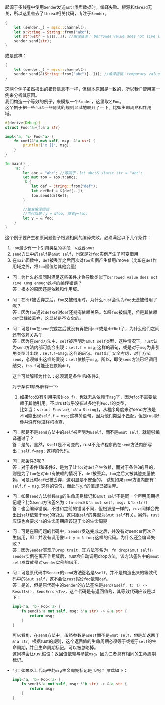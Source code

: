 起源于多线程中使用`Sender`发送`&str`类型数据时，编译失败。根源和`thread`无关，所以这里省去了`thread`相关代码，专注于`Sender`。
```rust
{
    let (sender,_) = mpsc::channel();
    let s:String = String::from("abc");
    let str:&str = &(s[..]); //编译错误： borrowed value does not live long enough
    sender.send(str);
}
```
或是这样：
```rust
{
    let (sender,_) = mpsc::channel();
    sender.send(&(String::from("abc")[..])); //编译错误：temporary value dropped while borrowed
}
```

这两个例子虽然报出的错误信息不一样，但根本原因是一致的，所以我们使用第一例来分析其原因。  
我们构造一个等效的例子，来模拟一个`Sender`，这里取名`Foo`。  
这个例子把一些`rust`一些隐式的规则显式地展开了一下。比如生命周期和作用域。  

```rust
#[derive(Debug)]
struct Foo<'a>{f:&'a str}

impl<'a, 'b> Foo<'a> {
    fn send(&'a mut self, msg: &'a str) {
        println!("x {}", msg);
    }
}

fn main() {
    'a: {
        let abc = "abc"; //等同于：let abc:&'static str = "abc";
        let mut foo = Foo{f:abc};
        'b:{
            let def = String::from("def");
            let defRef = &(def[..]);
            foo.send(defRef);
        }

        //触发编译错误
        //也可以是：y = &foo; 或者y=foo;
        let y = & foo;
    }
}
```

这个例子要产生和原问题例子根源相同的编译失败，必须满足以下几个条件：
1. `Foo`最少有一个引用类型的字段：`&`或者`&mut`
2. `send`方法中的`self`是`&mut self`，也就是对`foo`实例产生了可变借用
3. 在`main`函数中，`def`被丢弃之后再次对`foo`实例产生借用/move（比如在`def`作用域之外，将`foo`赋值给其他变量)

- 问：为什么必须同时满足这些条件才会导致类似于`borrowed value does not live long enough`这样的编译错误？   
    答：根本的原因还是依赖和作用域。  

- 问：在`def`被丢弃之后，`foo`又被借用时，为什么`rust`会认为`foo`无法被借用了呢？  
    答：因为`foo`通过`defRef`对`def`还持有依赖关系。如果`foo`被借用，但是其依赖`def`已经被丢弃，这显然是不安全的。

- 问：可是`foo`在`send`完成之后就没有再使用`def`或是`defRef`了，为什么他们之间还有依赖关系？  
    答：因为在`send`方法中，`self`被声明为`&mut self`类型，这种情况下，`rust`认为`send`方法内部可能会出现：`self.f = msg;`这样的语句，或是对于`msg`为非引用类型时出现：`self.f=&msg;`这样的语句。`rust`出于安全考虑，对于方法`send`，必须做出这样的假设：`self`依赖于`msg`。所以，即使`send`方法已经调用结束，`foo.f`可能还在依赖`def`。

    这个可以解释为什么：必须满足条件1和条件2。  

    对于条件1额外解释一下:
    1. 如果`foo`没有引用字段(`Foo.f`)，也就无从依赖于`msg`了，因为`foo`不需要依赖于其他引用。不过rust似乎没有过多地判`Foo.f`的类型，  
    比如当：`struct Foo<'a>{f:&'a String}`，从程序角度来讲send方法是不可能出现`self.f = msg;`这样的语句，因为他们类型不匹配。但是rust好像并没有做这样的检查。  

- 问：那是不是`send`方法中的`self`被声明为`&self`，而不是`&mut self`，就能够编译通过了？   
    答：是的。显然，`&self`是不可变的，rust不允许程序员在`send`方法内部写出：`self.f=msg;` 这样的代码。   

- 问：那条件3呢？      
    答：对于条件1和条件2，是为了让`foo`对`def`产生依赖，而对于条件3的目的，则是为了`foo`在对`def`有依赖的情况下，`def`被丢弃。`foo`之后又被其他变量依赖，可是此时`def`已被丢弃，这明显是不安全的。
        试想如果`send`方法内部有：`self.f = msg;`这样的语句，而此时`y.f`的值却已被丢弃。

- 问：如果`send`方法参数`msg`的生命周期标记和`&mut self`不是同一个声明周期标记呢？比如`send`方法签名为：`fn send(&'a mut self, msg: &'b str))`   
    答：也会编译错误，不过和之前的错误不同，但根源是一样的，`rust`同样会做出出`self`依赖于`msg`的假设。这只跟`self`的类型为`&mut self`有关。另外，rust应该也会要求`'a`的生命周期应该短于`'b`的生命周期

- 问：可是在原问题的代码中，`Sender`发送完成之后，并没有对sender再次产生借用，即：并没有调用像`let y = & foo;`这样的代码。为什么还会编译失败？   
    答：因为`Sender`实现了`Drop trait`，其方法签名为：`fn drop(&mut self)`。`sender`实例在离开作用域后，rust会自动调用drop方法，该方法签名中的`&mut self`参数就是对`sender`实例的借用。
- 问：可是原代码中`Sender`的`send`方法签名是`&self`，并不是构造出来的等效代码中的`&mut self`，这不会让`rust`假设`foo`依赖`def`。   
    答：是的，但是原代码中的`Sender`的方法签名是`send(&self, t: T) -> Result<(), SendError<T>>`，这个代码是有返回值的，其等效代码应该是以下：
    ```rust
    impl<'a, 'b> Foo<'a> {
        fn send(&'a mut self, msg: &'a str) -> &'a str {
            return msg;
        }
    }
    ```
    可以看到，在`send`方法中，虽然参数是`&self`而不是`&mut self`，但是却返回了`&'a str`。根据rust的规则，这个返回值的生命周期必须等于或短于`self`的生命周期，并且生命周期标记。可以被忽略掉。  
    这同样会让rust假设：返回值依赖与参数`msg`。因为二者具有相同的生命周期标记。
- 问：如果以上代码中的`msg`生命周期标记是`'b`呢？
  形式如下：
    ```rust
    impl<'a, 'b> Foo<'a> {
        fn send(&'a mut self, msg: &'b str) -> &'a str {
            return msg;
        }
    }
    ``` 
